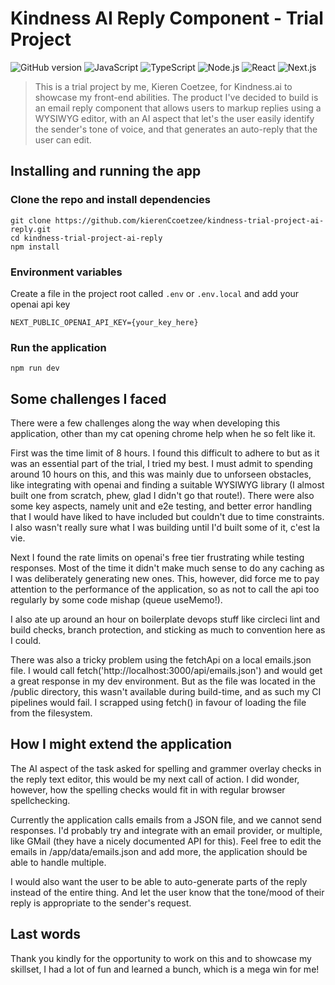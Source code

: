 # Kindness AI Reply Component - Trial Project

![GitHub version](https://badgen.net/badge/latest%20tag/0.0.1-alpha.0) ![JavaScript](https://badgen.net/badge/JavaScript/es5/yellow?) ![TypeScript](https://badgen.net/badge/TypeScript/5.1.3/blue?) ![Node.js](https://badgen.net/badge/Node.js/20.11/green?) ![React](https://badgen.net/badge/React/18^/cyan?) ![Next.js](https://badgen.net/badge/Next.js/14.1.3/black?)

> This is a trial project by me, Kieren Coetzee, for Kindness.ai to showcase
> my front-end abilities. The product I've decided to build is an email reply
> component that allows users to markup replies using a WYSIWYG editor, with
> an AI aspect that let's the user easily identify the sender's tone of voice,
> and that generates an auto-reply that the user can edit.

## Installing and running the app

### Clone the repo and install dependencies

```
git clone https://github.com/kierenCcoetzee/kindness-trial-project-ai-reply.git
cd kindness-trial-project-ai-reply
npm install
```

### Environment variables

Create a file in the project root called `.env` or `.env.local` and add your openai api key

```
NEXT_PUBLIC_OPENAI_API_KEY={your_key_here}
```

### Run the application

```
npm run dev
```

## Some challenges I faced

There were a few challenges along the way when developing this application, other than my cat opening
chrome help when he so felt like it.

First was the time limit of 8 hours. I found this difficult to adhere to but as it was an essential
part of the trial, I tried my best. I must admit to spending around 10 hours on this, and this was mainly
due to unforseen obstacles, like integrating with openai and finding a suitable WYSIWYG library
(I almost built one from scratch, phew, glad I didn't go that route!). There were also some key aspects,
namely unit and e2e testing, and better error handling that I would have liked to have included but couldn't
due to time constraints. I also wasn't really sure what I was building until I'd built some of it, c'est la vie.

Next I found the rate limits on openai's free tier frustrating while testing responses. Most of the time it didn't
make much sense to do any caching as I was deliberately generating new ones. This, however, did
force me to pay attention to the performance of the application, so as not to call the api too regularly by
some code mishap (queue useMemo!).

I also ate up around an hour on boilerplate devops stuff like circleci lint and build checks, branch protection,
and sticking as much to convention here as I could.

There was also a tricky problem using the fetchApi on a local emails.json file. I would call fetch('http://localhost:3000/api/emails.json')
and would get a great response in my dev environment. But as the file was located in the /public directory, this
wasn't available during build-time, and as such my CI pipelines would fail. I scrapped using fetch() in favour
of loading the file from the filesystem.

## How I might extend the application

The AI aspect of the task asked for spelling and grammer overlay checks in the reply text editor, this would be
my next call of action. I did wonder, however, how the spelling checks would fit in with regular browser spellchecking.

Currently the application calls emails from a JSON file, and we cannot send responses. I'd probably try and integrate
with an email provider, or multiple, like GMail (they have a nicely documented API for this). Feel free to edit the emails
in /app/data/emails.json and add more, the application should be able to handle multiple.

I would also want the user to be able to auto-generate parts of the reply instead of the entire thing. And let the user
know that the tone/mood of their reply is appropriate to the sender's request.

## Last words

Thank you kindly for the opportunity to work on this and to showcase my skillset, I had a lot of fun and learned a bunch, which
is a mega win for me!
